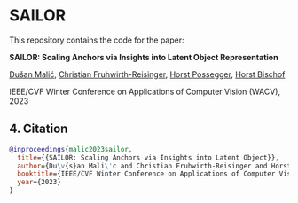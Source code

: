 # SAILOR

This repository contains the code for the paper:

**SAILOR: Scaling Anchors via Insights into Latent Object Representation**

[Dušan Malić](https://github.com/malicd), [Christian Fruhwirth-Reisinger](https://github.com/chreisinger), [Horst Possegger](https://snototter.github.io/research/), [Horst Bischof](https://scholar.google.at/citations?user=_pq05Q4AAAAJ)

IEEE/CVF Winter Conference on Applications of Computer Vision (WACV), 2023



## 4. Citation

```BibTeX
@inproceedings{malic2023sailor,
  title={{SAILOR: Scaling Anchors via Insights into Latent Object}},
  author={Du\v{s}an Mali\'c and Christian Fruhwirth-Reisinger and Horst Possegger and Horst Bischof},
  booktitle={IEEE/CVF Winter Conference on Applications of Computer Vision (WACV)},
  year={2023}
} 
```
